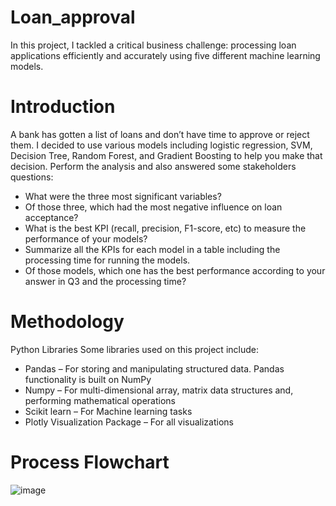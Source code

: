 # Loan_approval
In this project, I tackled a critical business challenge: processing loan applications efficiently and accurately using five different machine learning models.

# Introduction
A bank has gotten a list of loans and don’t have time to approve or reject them. I decided to use various models including logistic regression, SVM, Decision Tree, Random Forest, and Gradient Boosting to help you make that decision. Perform the analysis and also answered some stakeholders questions:

* What were the three most significant variables?
* Of those three, which had the most negative influence on loan acceptance?
* What is the best KPI (recall, precision, F1-score, etc) to measure the performance of your models?
* Summarize all the KPIs for each model in a table including the processing time for running the models.
* Of those models, which one has the best performance according to your answer in Q3 and the processing time?

# Methodology
Python Libraries
Some libraries used on this project include:

* Pandas – For storing and manipulating structured data. Pandas functionality is built on NumPy
* Numpy – For multi-dimensional array, matrix data structures and, performing mathematical operations
* Scikit learn – For Machine learning tasks
* Plotly Visualization Package – For all visualizations

# Process Flowchart
![image](https://github.com/user-attachments/assets/2512e0f2-759f-48b8-85f1-612fa100e5f5)

